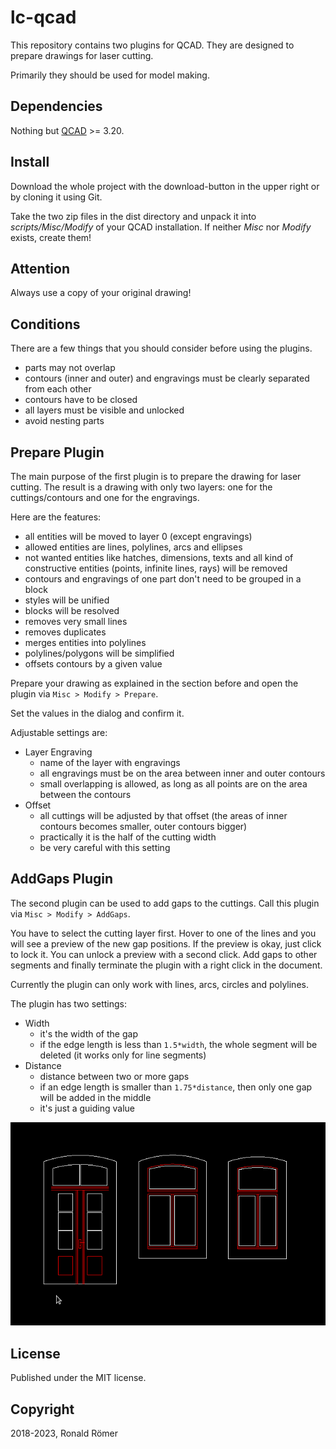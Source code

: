 # lc-qcad

This repository contains two plugins for QCAD. They are designed to prepare drawings for laser cutting.

Primarily they should be used for model making.

## Dependencies

Nothing but [QCAD](https://www.qcad.org/en/) >= 3.20.

## Install

Download the whole project with the download-button in the upper right or by cloning it using Git.

Take the two zip files in the dist directory and unpack it into *scripts/Misc/Modify* of your QCAD installation. If neither *Misc* nor *Modify* exists, create them!

## Attention

Always use a copy of your original drawing!

## Conditions

There are a few things that you should consider before using the plugins.

- parts may not overlap
- contours (inner and outer) and engravings must be clearly separated from each other
- contours have to be closed
- all layers must be visible and unlocked
- avoid nesting parts

## Prepare Plugin

The main purpose of the first plugin is to prepare the drawing for laser cutting. The result is a drawing with only two layers: one for the cuttings/contours and one for the engravings.

Here are the features:

- all entities will be moved to layer 0 (except engravings)
- allowed entities are lines, polylines, arcs and ellipses
- not wanted entities like hatches, dimensions, texts and all kind of constructive entities (points, infinite lines, rays) will be removed
- contours and engravings of one part don't need to be grouped in a block
- styles will be unified
- blocks will be resolved
- removes very small lines
- removes duplicates
- merges entities into polylines
- polylines/polygons will be simplified
- offsets contours by a given value

Prepare your drawing as explained in the section before and open the plugin via `Misc > Modify > Prepare`.

Set the values in the dialog and confirm it.

Adjustable settings are:

- Layer Engraving
    - name of the layer with engravings
    - all engravings must be on the area between inner and outer contours
    - small overlapping is allowed, as long as all points are on the area between the contours
- Offset
    - all cuttings will be adjusted by that offset (the areas of inner contours becomes smaller, outer contours bigger)
    - practically it is the half of the cutting width
    - be very careful with this setting

## AddGaps Plugin

The second plugin can be used to add gaps to the cuttings. Call this plugin via `Misc > Modify > AddGaps`.

You have to select the cutting layer first. Hover to one of the lines and you will see a preview of the new gap positions. If the preview is okay, just click to lock it. You can unlock a preview with a second click. Add gaps to other segments and finally terminate the plugin with a right click in the document.

Currently the plugin can only work with lines, arcs, circles and polylines.

The plugin has two settings:

- Width
    - it's the width of the gap
    - if the edge length is less than `1.5*width`, the whole segment will be deleted (it works only for line segments)
- Distance
    - distance between two or more gaps
    - if an edge length is smaller than `1.75*distance`, then only one gap will be added in the middle
    - it's just a guiding value

![Usage](/doc/AddGaps.gif)

## License

Published under the MIT license.

## Copyright

2018-2023, Ronald Römer
